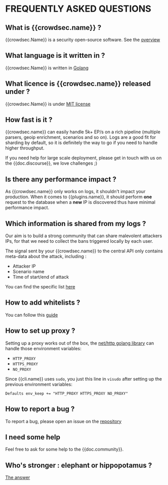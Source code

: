 # FREQUENTLY ASKED QUESTIONS

## What is {{crowdsec.name}} ?

{{crowdsec.Name}} is a security open-source software. See the [overview](/#what-is-crowdsec)


## What language is it written in ?

{{crowdsec.Name}} is written in [Golang](https://golang.org/) 

## What licence is {{crowdsec.name}} released under ?

{{crowdsec.Name}} is under [MIT license]({{crowdsec.url}}/blob/master/LICENSE)

## How fast is it ?

{{crowdsec.name}} can easily handle 5k+ EP/s on a rich pipeline (multiple parsers, geoip enrichment, scenarios and so on). Logs are a good fit for sharding by default, so it is definitely the way to go if you need to handle higher throughput.

If you need help for large scale deployment, please get in touch with us on the {{doc.discourse}}, we love challenges ;)


## Is there any performance impact ?

As {{crowdsec.name}} only works on logs, it shouldn't impact your production.
When it comes to {{plugins.name}}, it should perform **one** request to the database when a **new** IP is discovered thus have minimal performance impact.

## Which information is shared from my logs ?


Our aim is to build a strong community that can share malevolent attackers IPs, for that we need to collect the bans triggered locally by each user.

The signal sent by your {{crowdsec.name}} to the central API only contains meta-data about the attack, including :

 - Attacker IP
 - Scenario name
 - Time of start/end of attack

You can find the specific list [here]({{crowdsec.url}}/blob/master/pkg/types/signal_occurence.go)

## How to add whitelists ?

You can follow this [guide](/write_configurations/whitelist/)

## How to set up proxy ?

Setting up a proxy works out of the box, the [net/http golang library](https://golang.org/src/net/http/transport.go) can handle those environment variables:

* `HTTP_PROXY`
* `HTTPS_PROXY`
* `NO_PROXY`

Since {{cli.name}} uses `sudo`, you just this line in `visudo` after setting up the previous environment variables:

```
Defaults env_keep += "HTTP_PROXY HTTPS_PROXY NO_PROXY"
```

## How to report a bug ?

To report a bug, please open an issue on the [repository]({{crowdsec.bugreport}})

## I need some help

Feel free to ask for some help to the {{doc.community}}.

## Who's stronger : elephant or hippopotamus ?

[The answer](https://www.quora.com/Which-animal-is-stronger-the-elephant-or-the-hippopotamus)


<!-- 

## How to contribute ?

### On {{crowdsec.Name}}

### On Configurations (Parsers, scenarios)

### On Blockers



## What are common use-cases ?

**TBD**

## What about false positives ?

**TBD**

## How to test if it works ?

**TBD**

## Who are you ?

**TBD**

-->